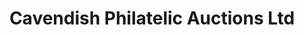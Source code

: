 ---
title: "Cavendish Philatelic Auctions Ltd"
url: /derby/cavendish-philatelic-auctions-ltd/
shop: Sammler
---